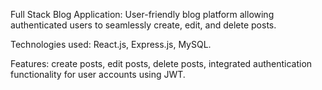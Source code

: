 Full Stack Blog Application:
User-friendly blog platform allowing authenticated users to seamlessly create, edit, and delete posts.

Technologies used: 
React.js, 
Express.js,
MySQL.

Features:
create posts,
edit posts,
delete posts,
integrated authentication functionality for user accounts using JWT.
